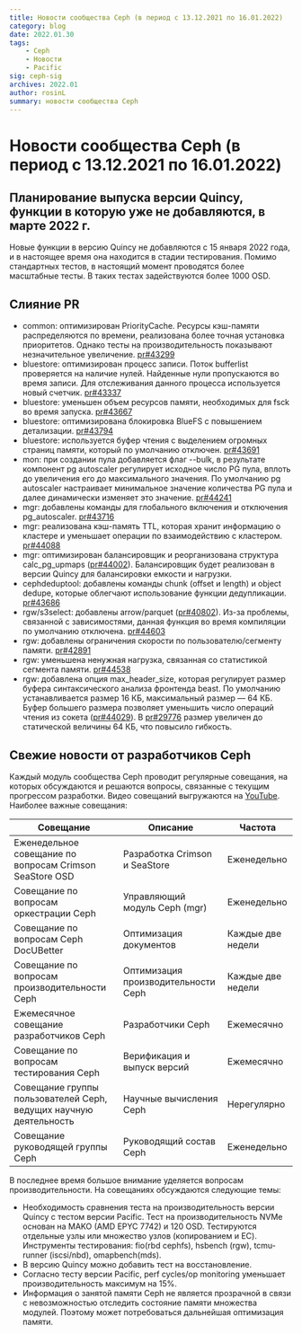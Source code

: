 ```yaml
---
title: Новости сообщества Ceph (в период с 13.12.2021 по 16.01.2022)  
category: blog 
date: 2022.01.30  
tags:  
    - Ceph  
    - Новости  
    - Pacific  
sig: ceph-sig  
archives: 2022.01  
author: rosinL  
summary: новости сообщества Ceph
---
```


# Новости сообщества Ceph (в период с 13.12.2021 по 16.01.2022)

## Планирование выпуска версии Quincy, функции в которую уже не добавляются, в марте 2022 г.

Новые функции в версию Quincy не добавляются с 15 января 2022 года, и в настоящее время она находится в стадии тестирования. Помимо стандартных тестов, в настоящий момент проводятся более масштабные тесты. В таких тестах задействуются более 1000 OSD.

## Слияние PR

- common: оптимизирован PriorityCache. Ресурсы кэш-памяти распределяются по времени, реализована более точная установка приоритетов. Однако тесты на производительность показывают незначительное увеличение. [pr#43299](https://github.com/ceph/ceph/pull/43299)
- bluestore: оптимизирован процесс записи. Поток bufferlist проверяется на наличие нулей. Найденные нули пропускаются во время записи. Для отслеживания данного процесса используется новый счетчик. [pr#43337](https://github.com/ceph/ceph/pull/43337)
- bluestore: уменьшен объем ресурсов памяти, необходимых для fsck во время запуска. [pr#43667](https://github.com/ceph/ceph/pull/43667)
- bluestore: оптимизирована блокировка BlueFS с повышением детализации. [pr#43794](https://github.com/ceph/ceph/pull/43794)
- bluestore: используется буфер чтения с выделением огромных страниц памяти, который по умолчанию отключен. [pr#43691](https://github.com/ceph/ceph/pull/43691)
- mon: при создании пула добавляется флаг --bulk, в результате компонент pg autoscaler регулирует исходное число PG пула, вплоть до увеличения его до максимального значения. По умолчанию pg autoscaler настраивает минимальное значение количества PG пула и далее динамически изменяет это значение. [pr#44241](https://github.com/ceph/ceph/pull/44241)
- mgr: добавлены команды для глобального включения и отключения pg\_autoscaler. [pr#43716](https://github.com/ceph/ceph/pull/43716)
- mgr: реализована кэш-память TTL, которая хранит информацию о кластере и уменьшает операции по взаимодействию с кластером. [pr#44088](https://github.com/ceph/ceph/pull/44088)
- mgr: оптимизирован балансировщик и реорганизована структура calc\_pg\_upmaps ([pr#44002](https://github.com/ceph/ceph/pull/44002)). Балансировщик будет реализован в версии Quincy для балансировки емкости и нагрузки.
- cephdeduptool: добавлены команды chunk (offset и length) и object dedupe, которые облегчают использование функции дедупликации. [pr#43686](https://github.com/ceph/ceph/pull/43686)
- rgw/s3select: добавлены arrow/parquet ([pr#40802](https://github.com/ceph/ceph/pull/40802)). Из-за проблемы, связанной с зависимостями, данная функция во время компиляции по умолчанию отключена. [pr#44603](https://github.com/ceph/ceph/pull/44603)
- rgw: добавлены ограничения скорости по пользователю/сегменту памяти. [pr#42891](https://github.com/ceph/ceph/pull/42891)
- rgw: уменьшена ненужная нагрузка, связанная со статистикой сегмента памяти.  [pr#44538](https://github.com/ceph/ceph/pull/44538)
- rgw: добавлена опция max\_header\_size, которая регулирует размер буфера синтаксического анализа фронтенда beast. По умолчанию устанавливается размер 16 КБ, максимальный размер — 64 КБ. Буфер большего размера позволяет уменьшить число операций чтения из сокета ([pr#44029](https://github.com/ceph/ceph/pull/44029)). В [pr#29776](https://github.com/ceph/ceph/pull/29776) размер увеличен до статической величины 64 КБ, что повысило гибкость.

## Свежие новости от разработчиков Ceph

Каждый модуль сообщества Ceph проводит регулярные совещания, на которых обсуждаются и решаются вопросы, связанные с текущим прогрессом разработки. Видео совещаний выгружаются на [YouTube](https://www.youtube.com/channel/UCno-Fry25FJ7B4RycCxOtfw/videos). Наиболее важные совещания: 

| Совещание                                                    | Описание                            | Частота           |
| ------------------------------------------------------------ | ----------------------------------- | ----------------- |
| Еженедельное совещание по вопросам Crimson SeaStore OSD      | Разработка Crimson и SeaStore       | Еженедельно       |
| Совещание по вопросам оркестрации Ceph                       | Управляющий модуль Ceph (mgr)       | Еженедельно       |
| Совещание по вопросам Ceph DocUBetter                        | Оптимизация документов              | Каждые две недели |
| Совещание по вопросам производительности Ceph                | Оптимизация производительности Ceph | Каждые две недели |
| Ежемесячное совещание разработчиков Ceph                     | Разработчики Ceph                   | Ежемесячно        |
| Совещание по вопросам тестирования Ceph                      | Верификация и выпуск версий         | Ежемесячно        |
| Совещание группы пользователей Ceph, ведущих научную деятельность | Научные вычисления Ceph             | Нерегулярно       |
| Совещание руководящей группы Ceph                            | Руководящий состав Ceph             | Еженедельно       |

В последнее время большое внимание уделяется вопросам производительности. На совещаниях обсуждаются следующие темы:

- Необходимость сравнения теста на производительность версии Quincy с тестом версии Pacific. Тест на производительность NVMe основан на MAKO (AMD EPYC 7742) и 120 OSD. Тестируются отдельные узлы или множество узлов (копированием и EC). Инструменты тестирования: fio(rbd cephfs), hsbench (rgw), tcmu-runner (iscsi/nbd), omapbench(mds).
- В версию Quincy можно добавить тест на восстановление.
- Согласно тесту версии Pacific, perf cycles/op monitoring уменьшает производительность максимум на 15%.
- Информация о занятой памяти Ceph не является прозрачной в связи с невозможностью отследить состояние памяти множества модулей. Поэтому может потребоваться дальнейшая оптимизация памяти.